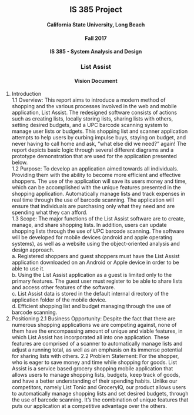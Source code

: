 <h2 align="center">IS 385 Project</h4>

<h4 align="center">California State University, Long Beach</h4>

<h4 align="center">Fall 2017</h4>

<h4 align="center">IS 385 - System Analysis and Design</h4>

<h3 align="center">List Assist</h4>

<h4 align="center">Vision Document</h4>

1. Introduction
  <br />1.1 Overview: This report aims to introduce a modern method of shopping and the various processes involved in the web and mobile application, List Assist. The redesigned software consists of actions such as creating lists, locally storing lists, sharing lists with others, setting desired budgets, and a UPC barcode scanning system to manage user lists or budgets. This shopping list and scanner application attempts to help users by curbing impulse buys, staying on budget, and never having to call home and ask, “what else did we need?” again! The report depicts basic logic through several different diagrams and a prototype demonstration that are used for the application presented below. 
  <br />1.2 Purpose: To develop an application aimed towards all individuals. Providing them with the ability to become more efficient and effective shoppers. The use of the application will save its users money and time, which can be accomplished with the unique features presented in the shopping application. Automatically manage lists and track expenses in real time through the use of barcode scanning. The application will ensure that individuals are purchasing only what they need and are spending what they can afford.
  <br />1.3 Scope: The major functions of the List Assist software are to create, manage, and share shopping lists. In addition, users can update shopping lists through the use of UPC barcode scanning. The software will be developed for mobile devices (android and apple operating systems), as well as a website using the object-oriented analysis and design approach.
  <br /> a. Registered shoppers and guest shoppers must have the List Assist application downloaded on an Android or Apple device in order to be able to use it.
  <br /> b. Using the List Assist application as a guest is limited only to the primary features. The guest user must register to be able to share lists and access other features of the software.
  <br /> c. List Assist data is stored in the default internal directory of the application folder of the mobile device.
  <br /> d. Efficient shopping list and budget managing through the use of barcode scanning.
2. Positioning
2.1 Business Opportunity: Despite the fact that there are numerous shopping applications we are competing against, none of them have the encompassing amount of unique and viable features, in which List Assist has incorporated all into one application. These features are comprised of a scanner to automatically manage lists and adjust a running total, as well as an emphasis on its immense potential for sharing lists with others.
2.2 Problem Statement: For the shopper, who is eager to save money and time while shopping for goods. List Assist is a service based grocery shopping mobile application that allows users to manage shopping lists, budgets, keep track of goods, and have a better understanding of their spending habits. Unlike our competitors, namely List Tonic and GroceryIQ, our product allows users to automatically manage shopping lists and set desired budgets, through the use of barcode scanning. It’s the combination of unique  features that puts our application at a competitive advantage over the others. 
